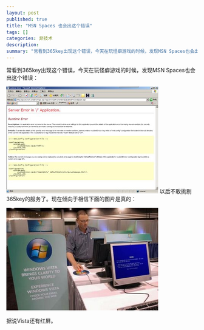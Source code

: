 ```yaml
---
layout: post
published: true
title: "MSN Spaces 也会出这个错误"
tags: []
categories: 非技术    
description: 
summary: "常看到365key出现这个错误，今天在玩怪癖游戏的时候，发现MSN Spaces也会出这个错误： 以后不敢挑剔365key的服务了。现在倾向于相信下面的图片是真的： 据说Vista还有红屏。"
---
```

常看到365key出现这个错误，今天在玩怪癖游戏的时候，发现MSN Spaces也会出这个错误：  
  
  


[![msn_spaces_error-797451.jpg][]][msn_spaces_error-797451.jpg 1] 以后不敢挑剔365key的服务了。现在倾向于相信下面的图片是真的：

  


![vista_blue-739875.jpg][]

据说Vista还有红屏。


[msn_spaces_error-797451.jpg]: /images/msn_spaces_error-797451.jpg
[msn_spaces_error-797451.jpg 1]: /images/msn_spaces_error-722260.jpg
[vista_blue-739875.jpg]: /images/vista_blue-739875.jpg